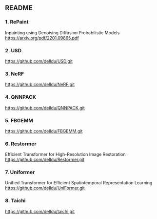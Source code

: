 ## README

### 1. RePaint
Inpainting using Denoising Diffusion Probabilistic Models
https://arxiv.org/pdf/2201.09865.pdf

### 2.  USD
https://github.com/delldu/USD.git

### 3.  NeRF
https://github.com/delldu/NeRF.git

### 4. QNNPACK
https://github.com/delldu/QNNPACK.git

### 5. FBGEMM
https://github.com/delldu/FBGEMM.git

### 6. Restormer
Efficient Transformer for High-Resolution Image Restoration
https://github.com/delldu/Restormer.git

### 7. Uniformer
Unified Transformer for Efficient Spatiotemporal Representation Learning
https://github.com/delldu/UniFormer.git

### 8. Taichi
https://github.com/delldu/taichi.git


